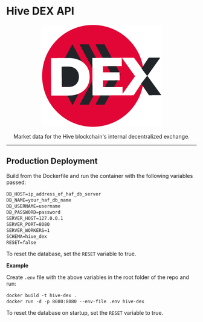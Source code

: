 # Hive DEX API


<p align="center">
  <img src="./logo.png" />
</p>


<p align="center">Market data for the Hive blockchain's internal decentralized exchange.</p>

---

## Production Deployment

Build from the Dockerfile and run the container with the following variables passed:

```
DB_HOST=ip_address_of_haf_db_server
DB_NAME=your_haf_db_name
DB_USERNAME=username
DB_PASSWORD=password
SERVER_HOST=127.0.0.1
SERVER_PORT=8080
SERVER_WORKERS=1
SCHEMA=hive_dex
RESET=false
```

To reset the database, set the `RESET` variable to true.

**Example**

Create `.env` file with the above variables in the root folder of the repo and run:

```
docker build -t hive-dex .
docker run -d -p 8080:8080 --env-file .env hive-dex
```

To reset the database on startup, set the `RESET` variable to true.
